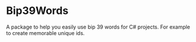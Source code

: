 # Bip39Words
A package to help you easily use bip 39 words for C# projects. For example to create memorable unique ids.
